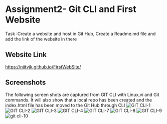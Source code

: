 # Assignment2- Git CLI and First Website
Task :Create a website and host in Git Hub, Create a Readme.md file and add the link of the website in there

## Website Link
https://njitvjk.github.io/FirstWebSite/

## Screenshots 
The following screen shots are captured from GIT CLI with Linux,vi and Git commands. It will also show that a local repo has been created and the index.html file has been moved to the Git Hub through CLI
![GIT CLI-1](https://user-images.githubusercontent.com/90334123/133146891-98ad2a53-e807-4f5b-8ec1-409a98f5e49c.JPG)
![GIT CLI-2](https://user-images.githubusercontent.com/90334123/133146896-f1414cf4-675e-450c-afe6-780536c5a6b9.JPG)
![GIT CLI-3](https://user-images.githubusercontent.com/90334123/133146897-6e24cbab-d8c5-420d-a6de-37d147e3ec76.JPG)
![GIT CLI-4](https://user-images.githubusercontent.com/90334123/133146898-621710d2-7764-4842-8bbb-bfd57b62e722.JPG)
![GIT CLI-7](https://user-images.githubusercontent.com/90334123/133146899-85d6c6ea-9a7e-4b8e-b7bb-b1f98475d7ad.JPG)
![GIT CLI-8](https://user-images.githubusercontent.com/90334123/133146900-af4206c2-1686-4808-99fa-3beef3a38d27.JPG)
![GIT CLI-9](https://user-images.githubusercontent.com/90334123/133146902-33158f90-d956-4f43-9f68-c92bfaaf18e3.JPG)
![git cli-10](https://user-images.githubusercontent.com/90334123/133146904-841cec04-e841-4929-80bb-9311652556ec.JPG)

